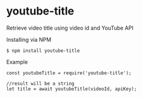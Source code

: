 # youtube-title
Retrieve video title using video id and YouTube API

Installing via NPM
```
$ npm install youtube-title
```

Example
```
const youtubeTitle = require('youtube-title');

//result will be a string
let title = await youtubeTitle(videoId, apiKey);
```
